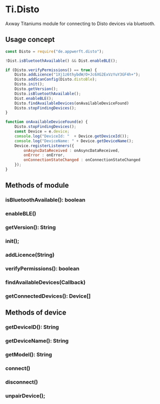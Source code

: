 # Ti.Disto

Axway Titaniums module for connecting to Disto devices via bluetooth.

## Usage concept

```javascript
const Disto = require("de.appwerft.disto");

!Dist.isBluetoothAvailable() && Dist.enableBLE();

if (Disto.verifyPermissions() == true) {
	Disto.addLicence("1Xj1z6thybdW/O+Jc6XG2ExVzYuY3GF4h+");
	Disto.addScanConfig(Disto.distoBle);
	Disto.init();
	Disto.getVersion();
	Disto.isBluetoothAvailable();
	Dist.enableBLE();
	Disto.findAvailableDevices(onAvailableDeviceFound)
	Disto.stopFindingDevices();
}

function onAvailableDeviceFound(e) {
	Disto.stopFindingDevices();
	const Device = e.device;
	console.log("DeviceId: "  + Device.getDeviceId());
	console.log("DeviceName: " + Device.getDeviceName();
	Device.registerListeners({
		onAsyncDataReceived : onAsyncDataReceived,
		onError : onError,
		onConnectionStateChanged : onConnectionStateChanged
	});
}


```

## Methods of module
### isBluetoothAvailable(): boolean
### enableBLE()
### getVersion(): String
### init();
### addLicence(String)
### verifyPermissions(): boolean
### findAvailableDevices(Callback)
### getConnectedDevices(): Device[]

## Methods of device

### getDeviceID(): String
### getDeviceName(): String
### getModel(): String
### connect()
### disconnect()
### unpairDevice();